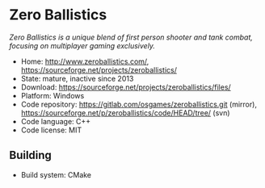 # Zero Ballistics

_Zero Ballistics is a unique blend of first person shooter and tank combat, focusing on multiplayer gaming exclusively._

- Home: http://www.zeroballistics.com/, https://sourceforge.net/projects/zeroballistics/
- State: mature, inactive since 2013
- Download: https://sourceforge.net/projects/zeroballistics/files/
- Platform: Windows
- Code repository: https://gitlab.com/osgames/zeroballistics.git (mirror), https://sourceforge.net/p/zeroballistics/code/HEAD/tree/ (svn)
- Code language: C++
- Code license: MIT

## Building

- Build system: CMake

